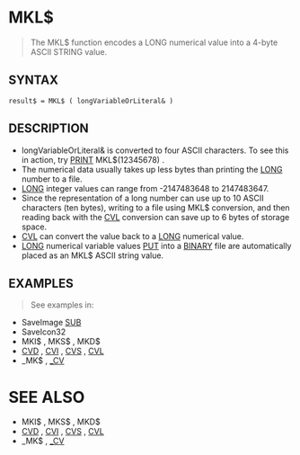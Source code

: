 # MKL$
> The MKL$ function encodes a LONG numerical value into a 4-byte ASCII STRING value.

## SYNTAX
`result$ = MKL$ ( longVariableOrLiteral& )`

## DESCRIPTION
* longVariableOrLiteral& is converted to four ASCII characters. To see this in action, try [PRINT](PRINT.md) MKL$(12345678) .
* The numerical data usually takes up less bytes than printing the [LONG](LONG.md) number to a file.
* [LONG](LONG.md) integer values can range from -2147483648 to 2147483647.
* Since the representation of a long number can use up to 10 ASCII characters (ten bytes), writing to a file using MKL$ conversion, and then reading back with the [CVL](CVL.md) conversion can save up to 6 bytes of storage space.
* [CVL](CVL.md) can convert the value back to a [LONG](LONG.md) numerical value.
* [LONG](LONG.md) numerical variable values [PUT](PUT.md) into a [BINARY](BINARY.md) file are automatically placed as an MKL$ ASCII string value.


## EXAMPLES
> See examples in:
* SaveImage [SUB](SUB.md)
* SaveIcon32
* MKI$ , MKS$ , MKD$
* [CVD](CVD.md) , [CVI](CVI.md) , [CVS](CVS.md) , [CVL](CVL.md)
* _MK$ , [_CV](_CV.md)


# SEE ALSO
* MKI$ , MKS$ , MKD$
* [CVD](CVD.md) , [CVI](CVI.md) , [CVS](CVS.md) , [CVL](CVL.md)
* _MK$ , [_CV](_CV.md)

